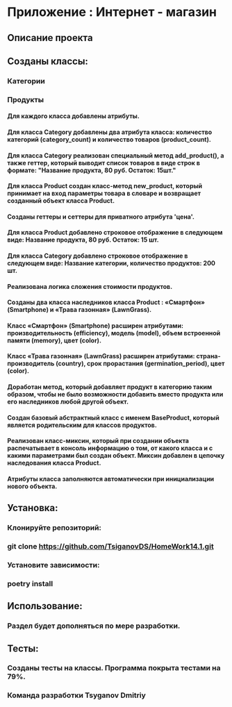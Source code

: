 # Приложение : Интернет - магазин
## Описание проекта
## Созданы классы:
### Категории
### Продукты
#### Для каждого класса добавлены атрибуты.
#### Для класса Category добавлены два атрибута класса: количество категорий (category_count) и количество товаров (product_count).
#### Для класса Category реализован специальный метод add_product(), а также геттер, который выводит список товаров в виде строк в формате: "Название продукта, 80 руб. Остаток: 15шт."
#### Для класса Product  создан класс-метод new_product, который принимает на вход параметры товара в словаре и возвращает созданный объект класса Product. 
#### Созданы геттеры и сеттеры для приватного атрибута 'цена'.
#### Для класса Product добавлено строковое отображение в следующем виде: Название продукта, 80 руб. Остаток: 15 шт.
#### Для класса Category добавлено строковое отображение в следующем виде: Название категории, количество продуктов: 200 шт.
#### Реализована логика сложения стоимости продуктов.
#### Созданы два класса наследников класса Product : «Смартфон» (Smartphone) и «Трава газонная» (LawnGrass).
#### Класс «Смартфон» (Smartphone) расширен атрибутами: производительность (efficiency), модель (model), объем встроенной памяти (memory), цвет (color).
#### Класс «Трава газонная» (LawnGrass) расширен атрибутами: страна-производитель (country), срок прорастания (germination_period), цвет (color).
#### Доработан метод, который добавляет продукт в категорию таким образом, чтобы не было возможности добавить вместо продукта или его наследников любой другой объект.
#### Создан базовый абстрактный класс с именем BaseProduct, который является родительским для классов продуктов.
#### Реализован класс-миксин, который при создании объекта распечатывает в консоль информацию о том, от какого класса и с какими параметрами был создан объект. Миксин добавлен в цепочку наследования класса Product.
#### Атрибуты класса заполняются автоматически при инициализации нового объекта.
## Установка:
### Клонируйте репозиторий:
### git clone https://github.com/TsiganovDS/HomeWork14.1.git
### Установите зависимости:
### poetry install
## Использование:
### Раздел будет дополняться по мере разработки.
## Тесты:
### Созданы тесты на классы. Программа покрыта тестами на 79%.
### Команда разработки Tsyganov Dmitriy 
